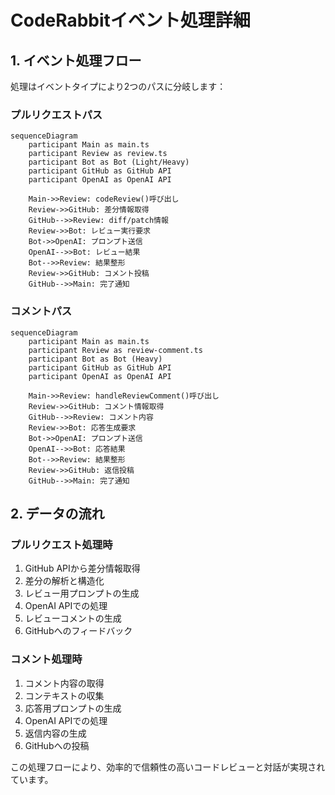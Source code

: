 # CodeRabbitイベント処理詳細

## 1. イベント処理フロー

処理はイベントタイプにより2つのパスに分岐します：

### プルリクエストパス
```mermaid
sequenceDiagram
    participant Main as main.ts
    participant Review as review.ts
    participant Bot as Bot (Light/Heavy)
    participant GitHub as GitHub API
    participant OpenAI as OpenAI API

    Main->>Review: codeReview()呼び出し
    Review->>GitHub: 差分情報取得
    GitHub-->>Review: diff/patch情報
    Review->>Bot: レビュー実行要求
    Bot->>OpenAI: プロンプト送信
    OpenAI-->>Bot: レビュー結果
    Bot-->>Review: 結果整形
    Review->>GitHub: コメント投稿
    GitHub-->>Main: 完了通知
```

### コメントパス
```mermaid
sequenceDiagram
    participant Main as main.ts
    participant Review as review-comment.ts
    participant Bot as Bot (Heavy)
    participant GitHub as GitHub API
    participant OpenAI as OpenAI API

    Main->>Review: handleReviewComment()呼び出し
    Review->>GitHub: コメント情報取得
    GitHub-->>Review: コメント内容
    Review->>Bot: 応答生成要求
    Bot->>OpenAI: プロンプト送信
    OpenAI-->>Bot: 応答結果
    Bot-->>Review: 結果整形
    Review->>GitHub: 返信投稿
    GitHub-->>Main: 完了通知
```

## 2. データの流れ

### プルリクエスト処理時
1. GitHub APIから差分情報取得
2. 差分の解析と構造化
3. レビュー用プロンプトの生成
4. OpenAI APIでの処理
5. レビューコメントの生成
6. GitHubへのフィードバック

### コメント処理時
1. コメント内容の取得
2. コンテキストの収集
3. 応答用プロンプトの生成
4. OpenAI APIでの処理
5. 返信内容の生成
6. GitHubへの投稿

この処理フローにより、効率的で信頼性の高いコードレビューと対話が実現されています。
